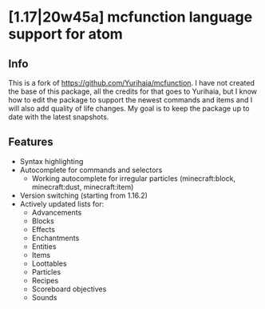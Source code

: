 # [1.17|20w45a] mcfunction language support for atom

## Info
This is a fork of https://github.com/Yurihaia/mcfunction. I have not created the base of this package, all the credits for that goes to Yurihaia, but I know how to edit the package to support the newest commands and items and I will also add quality of life changes. My goal is to keep the package up to date with the latest snapshots.

## Features
- Syntax highlighting
- Autocomplete for commands and selectors
  - Working autocomplete for irregular particles (minecraft:block, minecraft:dust, minecraft:item)
- Version switching (starting from 1.16.2)
- Actively updated lists for:
  - Advancements
  - Blocks
  - Effects
  - Enchantments
  - Entities
  - Items
  - Loottables
  - Particles
  - Recipes
  - Scoreboard objectives
  - Sounds
